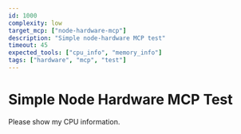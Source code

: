 ```yaml
---
id: 1000
complexity: low
target_mcp: ["node-hardware-mcp"]
description: "Simple node-hardware MCP test"
timeout: 45
expected_tools: ["cpu_info", "memory_info"]
tags: ["hardware", "mcp", "test"]
---
```


# Simple Node Hardware MCP Test

Please show my CPU information.


